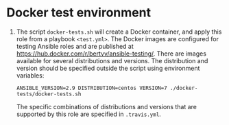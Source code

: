 # Docker test environment

1. The script `docker-tests.sh` will create a Docker container, and apply this role from a playbook `<test.yml>`. The Docker images are configured for testing Ansible roles and are published at <https://hub.docker.com/r/bertvv/ansible-testing/>. There are images available for several distributions and versions. The distribution and version should be specified outside the script using environment variables:

    ```
    ANSIBLE_VERSION=2.9 DISTRIBUTION=centos VERSION=7 ./docker-tests/docker-tests.sh
    ```

    The specific combinations of distributions and versions that are supported by this role are specified in `.travis.yml`.


